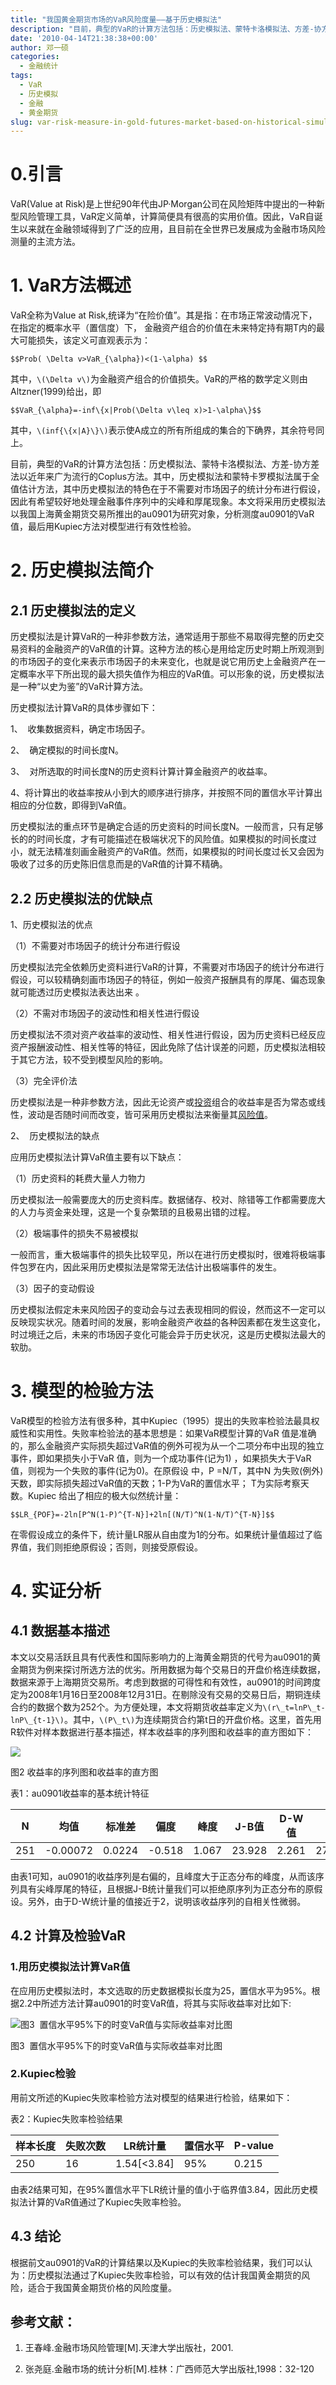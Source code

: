 ```yaml
---
title: "我国黄金期货市场的VaR风险度量——基于历史模拟法"
description: "目前，典型的VaR的计算方法包括：历史模拟法、蒙特卡洛模拟法、方差-协方差法以近年来广为流行的Coplus方法。其中，历史模拟法和蒙特卡罗模拟法属于全值估计方法，其中历史模拟法的特色在于不需要对市场因子的统计分布进行假设，因此有希望较好地处理金融事件序列中的尖峰和厚尾现象。本文将采用历史模拟法以我国上海黄金期货交易所推出的au0901为研究对象，分析测度au0901的VaR值，最后用Kupiec方法对模型进行有效性检验。"
date: '2010-04-14T21:38:38+00:00'
author: 邓一硕
categories:
  - 金融统计
tags:
  - VaR
  - 历史模拟
  - 金融
  - 黄金期货
slug: var-risk-measure-in-gold-futures-market-based-on-historical-simulation-method
---
```


# 0.引言

VaR(Value at Risk)是上世纪90年代由JP·Morgan公司在风险矩阵中提出的一种新型风险管理工具，VaR定义简单，计算简便具有很高的实用价值。因此，VaR自诞生以来就在金融领域得到了广泛的应用，且目前在全世界已发展成为金融市场风险测量的主流方法。

# 1. VaR方法概述

  VaR全称为Value at Risk,统译为“在险价值”。其是指：在市场正常波动情况下，在指定的概率水平（置信度）下， 金融资产组合的价值在未来特定持有期T内的最大可能损失，该定义可直观表示为：

  `$$Prob( \Delta v>VaR_{\alpha})<(1-\alpha) $$`

其中，`\(\Delta v\)`为金融资产组合的价值损失。VaR的严格的数学定义则由Altzner(1999)给出，即

`$$VaR_{\alpha}=-inf\{x|Prob(\Delta v\leq x)>1-\alpha\}$$`

其中，`\(inf{\{x|A}\}\)`表示使A成立的所有所组成的集合的下确界，其余符号同上。

目前，典型的VaR的计算方法包括：历史模拟法、蒙特卡洛模拟法、方差-协方差法以近年来广为流行的Coplus方法。其中，历史模拟法和蒙特卡罗模拟法属于全值估计方法，其中历史模拟法的特色在于不需要对市场因子的统计分布进行假设，因此有希望较好地处理金融事件序列中的尖峰和厚尾现象。本文将采用历史模拟法以我国上海黄金期货交易所推出的au0901为研究对象，分析测度au0901的VaR值，最后用Kupiec方法对模型进行有效性检验。

# 2. 历史模拟法简介

## 2.1 历史模拟法的定义

历史模拟法是计算VaR的一种非参数方法，通常适用于那些不易取得完整的历史交易资料的金融资产的VaR值的计算。这种方法的核心是用给定历史时期上所观测到的市场因子的变化来表示市场因子的未来变化，也就是说它用历史上金融资产在一定概率水平下所出现的最大损失值作为相应的VaR值。可以形象的说，历史模拟法是一种“以史为鉴”的VaR计算方法。

历史模拟法计算VaR的具体步骤如下：

1、  收集数据资料，确定市场因子。

2、  确定模拟的时间长度N。

3、  对所选取的时间长度N的历史资料计算计算金融资产的收益率。

4、将计算出的收益率按从小到大的顺序进行排序，并按照不同的置信水平计算出相应的分位数，即得到VaR值。

历史模拟法的重点环节是确定合适的历史资料的时间长度N。一般而言，只有足够长的的时间长度，才有可能描述在极端状况下的风险值。如果模拟的时间长度过小，就无法精准刻画金融资产的VaR值。然而，如果模拟的时间长度过长又会因为吸收了过多的历史陈旧信息而是的VaR值的计算不精确。

## 2.2 历史模拟法的优缺点

1、历史模拟法的优点

（1）不需要对市场因子的统计分布进行假设

历史模拟法完全依赖历史资料进行VaR的计算，不需要对市场因子的统计分布进行假设，可以较精确刻画市场因子的特征，例如一般资产报酬具有的厚尾、偏态现象就可能透过历史模拟法表达出来 。

（2）不需对市场因子的波动性和相关性进行假设

历史模拟法不须对资产收益率的波动性、相关性进行假设，因为历史资料已经反应资产报酬波动性、相关性等的特征，因此免除了估计误差的问题，历史模拟法相较于其它方法，较不受到模型风险的影响。

（3）完全评价法

历史模拟法是一种非参数方法，因此无论资产或[投资](http://www.hudong.com/wiki/%E6%8A%95%E8%B5%84)组合的收益率是否为常态或线性，波动是否随时间而改变，皆可采用历史模拟法来衡量其[风险值](linkredwin('%E9%A3%8E%E9%99%A9%E5%80%BC'))。

2、  历史模拟法的缺点

应用历史模拟法计算VaR值主要有以下缺点：

（1）历史资料的耗费大量人力物力

历史模拟法一般需要庞大的历史资料库。数据储存、校对、除错等工作都需要庞大的人力与资金来处理，这是一个复杂繁琐的且极易出错的过程。

（2）极端事件的损失不易被模拟

一般而言，重大极端事件的损失比较罕见，所以在进行历史模拟时，很难将极端事件包罗在内，因此采用历史模拟法是常常无法估计出极端事件的发生。

（3）因子的变动假设

历史模拟法假定未来风险因子的变动会与过去表现相同的假设，然而这不一定可以反映现实状况。随着时间的发展，影响金融资产收益的各种因素都在发生这变化，时过境迁之后，未来的市场因子变化可能会异于历史状况，这是历史模拟法最大的软肋。

# 3. 模型的检验方法

VaR模型的检验方法有很多种，其中Kupiec（1995）提出的失败率检验法最具权威性和实用性。失败率检验法的基本思想是：如果VaR模型计算的VaR 值是准确的，那么金融资产实际损失超过VaR值的例外可视为从一个二项分布中出现的独立事件，即如果损失小于VaR 值，则为一个成功事件(记为1) ，如果损失大于VaR 值，则视为一个失败的事件(记为0)。在原假设 中，P =N/T，其中N 为失败(例外) 天数，即实际损失超过VaR值的天数；1-P为VaR的置信水平； T为实际考察天数。Kupiec 给出了相应的极大似然统计量：

`$$LR_{POF}=-2ln[P^N(1-P)^{T-N}]+2ln[(N/T)^N(1-N/T)^{T-N}]$$`

在零假设成立的条件下，统计量LR服从自由度为1的分布。如果统计量值超过了临界值，我们则拒绝原假设；否则，则接受原假设。

# 4. 实证分析

## 4.1 数据基本描述

本文以交易活跃且具有代表性和国际影响力的上海黄金期货的代号为au0901的黄金期货为例来探讨所选方法的优劣。所用数据为每个交易日的开盘价格连续数据，数据来源于上海期货交易所。考虑到数据的可得性和有效性，au0901的时间跨度定为2008年1月16日至2008年12月31日。在剔除没有交易的交易日后，期铜连续合约的数据个数为252个。为方便处理，本文将期货收益率定义为`\(r\_t=lnP\_t-lnP\_{t-1}\)`。其中，`\(P\_t\)`为连续期货合约第t日的开盘价格。这里，首先用R软件对样本数据进行基本描述，样本收益率的序列图和收益率的直方图如下：
[<br /> ](https://cos.name/?attachment_id=)

![](https://cos.name/wp-content/uploads/2010/04/yishuao-yield.png)

  图2 收益率的序列图和收益率的直方图

表1：au0901收益率的基本统计特征

|   N   |  均值  | 标准差 |  偏度  |  峰度  |  J-B值 | D-W值 |    Q(25)  |   Q^2 (25)  |
|-------|--------|-------|--------|--------|-------|-------|-----------|-------------|
|  251  |-0.00072| 0.0224| -0.518 |  1.067 | 23.928| 2.261 |27.534[0.3]| 47.849[0.03]|

由表1可知，au0901的收益序列是右偏的，且峰度大于正态分布的峰度，从而该序列具有尖峰厚尾的特征，且根据J-B统计量我们可以拒绝原序列为正态分布的原假设。另外，由于D-W统计量的值接近于2，说明该收益序列的自相关性微弱。

## 4.2 计算及检验VaR

### 1.用历史模拟法计算VaR值

在应用历史模拟法时，本文选取的历史数据模拟长度为25，置信水平为95%。根据2.2中所述方法计算au0901的时变VaR值，将其与实际收益率对比如下:

![图3  置信水平95%下的时变VaR值与实际收益率对比图](https://cos.name/wp-content/uploads/2010/04/yishuo-vaR-yield.png)

图3  置信水平95%下的时变VaR值与实际收益率对比图

### 2.Kupiec检验

用前文所述的Kupiec失败率检验方法对模型的结果进行检验，结果如下：

表2：Kupiec失败率检验结果

| 样本长度 | 失败次数 |  LR统计量 | 置信水平 | P-value | 
|---------|---------|-----------|----------|--------|
|   250   |    16   |1.54[<3.84]|    95%   |  0.215 | 

由表2结果可知，在95%置信水平下LR统计量的值小于临界值3.84，因此历史模拟法计算的VaR值通过了Kupiec失败率检验。

## 4.3 结论

根据前文au0901的VaR的计算结果以及Kupiec的失败率检验结果，我们可以认为：历史模拟法通过了Kupiec失败率检验，可以有效的估计我国黄金期货的风险，适合于我国黄金期货价格的风险度量。

## 参考文献：

1. 王春峰.金融市场风险管理[M].天津大学出版社，2001.

2. 张尧庭.金融市场的统计分析[M].桂林：广西师范大学出版社,1998：32-120
